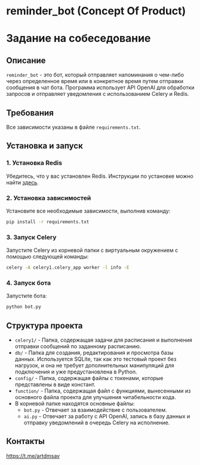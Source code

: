 # reminder_bot (Concept Of Product)
# Задание на собеседование

## Описание
`reminder_bot` - это бот, который отправляет напоминания о чем-либо через определенное время или в конкретное время путем отправки сообщения в чат бота. Программа использует API OpenAI для обработки запросов и отправляет уведомления с использованием Celery и Redis.

## Требования
Все зависимости указаны в файле `requirements.txt`.

## Установка и запуск

### 1. Установка Redis
Убедитесь, что у вас установлен Redis. Инструкции по установке можно найти [здесь](https://redis.io/download).

### 2. Установка зависимостей
Установите все необходимые зависимости, выполнив команду:
```bash
pip install -r requirements.txt
```

### 3. Запуск Celery
Запустите Celery из корневой папки с виртуальным окружением с помощью следующей команды:
```bash
celery -A celery1.celery_app worker -l info -E
```

### 4. Запуск бота
Запустите бота:
```bash
python bot.py
```

## Структура проекта

- `celery1/` - Папка, содержащая задачи для расписания и выполнения отправки сообщений по заданному расписанию.
- `db/` - Папка для создания, редактирования и просмотра базы данных. Используется SQLite, так как это тестовый проект без нагрузок, и она не требует дополнительных манипуляций для подключения и уже предустановлена в Python.
- `config/` - Папка, содержащая файлы с токенами, которые представлены в виде констант.
- `function/` - Папка, содержащая файл с функциями, вынесенными из основного файла проекта для улучшения читабельности кода.
- В корневой папке находятся основные файлы:
  - `bot.py` - Отвечает за взаимодействие с пользователем.
  - `ai.py` - Отвечает за работу с API OpenAI, запись в базу данных и отправку уведомлений в очередь Celery на исполнение.


## Контакты
https://t.me/artdmsav
